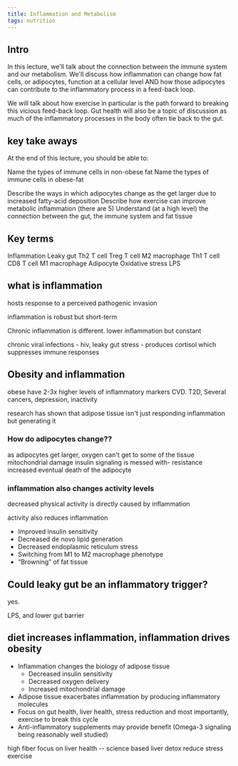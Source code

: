 ```yaml
---
title: Inflammation and Metabolism
tags: nutrition
---
```


## Intro
In this lecture, we'll talk about the connection between the immune system and our metabolism. We'll discuss how inflammation can change how fat cells, or adipocytes, function at a cellular level AND how those adipocytes can contribute to the inflammatory process in a feed-back loop.

We will talk about how exercise in particular is the path forward to breaking this vicious feed-back loop. Gut health will also be a topic of discussion as much of the inflammatory processes in the body often tie back to the gut.

## key take aways
At the end of this lecture, you should be able to:

Name the types of immune cells in non-obese fat
Name the types of immune cells in obese-fat

  

Describe the ways in which adipocytes change as the get larger due to increased fatty-acid deposition
Describe how exercise can improve metabolic inflammation (there are 5)
Understand (at a high level) the connection between the gut, the immune system and fat tissue


## Key terms

Inflammation
Leaky gut
Th2 T cell
Treg T cell
M2 macrophage
Th1 T cell
CD8 T cell
M1 macrophage
Adipocyte
Oxidative stress
LPS

## what is inflammation

hosts response to a perceived pathogenic invasion

inflammation is robust but short-term

Chronic inflammation is different. lower inflammation but constant

chronic viral infections - hiv, 
leaky gut
stress - produces cortisol which suppresses immune responses

## Obesity and inflammation
obese have 2-3x higher levels of inflammatory markers
  CVD. T2D, Several cancers, depression, inactivity

research has shown that adipose tissue isn't just responding inflammation but generating it

### How do adipocytes change??

as adipocytes get larger, oxygen can't get to some of the tissue
mitochondrial damage
insulin signaling is messed with- resistance increased
eventual death of the adipocyte

### inflammation also changes activity levels
decreased physical activity is directly caused by inflammation

activity also reduces inflammation
- Improved insulin sensitivity
- Decreased de novo lipid generation
- Decreased endoplasmic reticulum stress
- Switching from M1 to M2 macrophage phenotype 
- “Browning” of fat tissue

## Could leaky gut be an inflammatory trigger?
yes.

LPS, and lower gut barrier

##  diet increases inflammation, inflammation drives obesity

- Inflammation changes the biology of adipose tissue 
  - Decreased insulin sensitivity
  - Decreased oxygen delivery
  - Increased mitochondrial damage
- Adipose tissue exacerbates inflammation by producing inflammatory molecules
- Focus on gut health, liver health, stress reduction and most importantly, exercise to break this cycle
- Anti-inflammatory supplements may provide benefit (Omega-3 signaling being reasonably well studied)

high fiber
focus on liver health -- science based liver detox
reduce stress
exercise